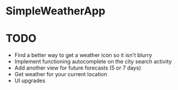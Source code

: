 # SimpleWeatherApp

# TODO
* Find a better way to get a weather icon so it isn't blurry
* Implement functioning autocomplete on the city search activity
* Add another view for future forecasts (5 or 7 days)
* Get weather for your current location
* UI upgrades
